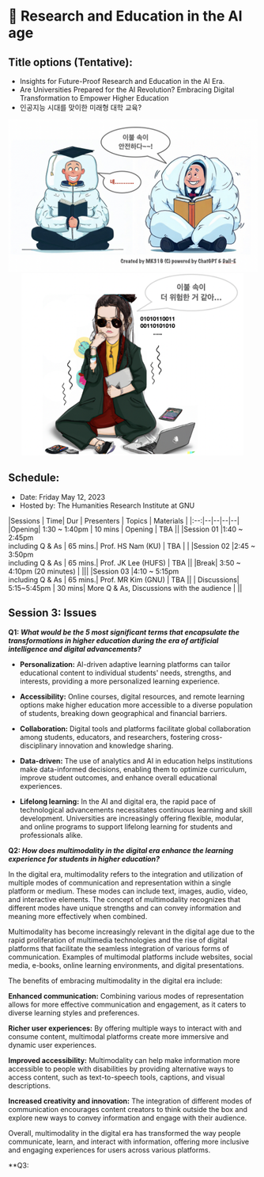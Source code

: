# 🌿 Research and Education in the AI age
## Title options (Tentative): 

+ Insights for Future-Proof Research and Education in the AI Era. 
+ Are Universities Prepared for the AI Revolution? Embracing Digital Transformation to Empower Higher Education
+ 인공지능 시대를 맞이한 미래형 대학 교육?  

<p align="center">
  <img src="safe.png" width="650" title="hover text">
  <img src="saferoutside.png" width="450" title="hover text">
</p>

## Schedule:
+ Date: Friday May 12, 2023
+ Hosted by: The Humanities Research Institute at GNU

|Sessions | Time| Dur | Presenters | Topics | Materials |
|:--:|--|--|--|--|
|Opening| 1:30 ~ 1:40pm | 10 mins | Opening | TBA ||
|Session 01 |1:40 ~ 2:45pm <br>including Q & As | 65 mins.| Prof. HS Nam (KU) | TBA | |
|Session 02 |2:45 ~ 3:50pm <br>including Q & As | 65 mins.| Prof. JK Lee (HUFS) | TBA ||
|Break| 3:50 ~ 4:10pm (20 minutes) | |||
|Session 03 |4:10 ~ 5:15pm <br>including Q & As | 65 mins.| Prof. MR Kim (GNU) | TBA ||
| Discussions| 5:15~5:45pm | 30 mins| More Q & As, Discussions with the audience | ||

## Session 3: Issues

**Q1: _What would be the 5 most significant terms that encapsulate the transformations in higher education during the era of artificial intelligence and digital advancements?_**


+ **Personalization:** AI-driven adaptive learning platforms can tailor educational content to individual students' needs, strengths, and interests, providing a more personalized learning experience.

+ **Accessibility:** Online courses, digital resources, and remote learning options make higher education more accessible to a diverse population of students, breaking down geographical and financial barriers.

+ **Collaboration:** Digital tools and platforms facilitate global collaboration among students, educators, and researchers, fostering cross-disciplinary innovation and knowledge sharing.

+ **Data-driven:** The use of analytics and AI in education helps institutions make data-informed decisions, enabling them to optimize curriculum, improve student outcomes, and enhance overall educational experiences.

+ **Lifelong learning:** In the AI and digital era, the rapid pace of technological advancements necessitates continuous learning and skill development. Universities are increasingly offering flexible, modular, and online programs to support lifelong learning for students and professionals alike.

**Q2: _How does multimodality in the digital era enhance the learning experience for students in higher education?_**

In the digital era, multimodality refers to the integration and utilization of multiple modes of communication and representation within a single platform or medium. These modes can include text, images, audio, video, and interactive elements. The concept of multimodality recognizes that different modes have unique strengths and can convey information and meaning more effectively when combined.

Multimodality has become increasingly relevant in the digital age due to the rapid proliferation of multimedia technologies and the rise of digital platforms that facilitate the seamless integration of various forms of communication. Examples of multimodal platforms include websites, social media, e-books, online learning environments, and digital presentations.

The benefits of embracing multimodality in the digital era include:

**Enhanced communication:** Combining various modes of representation allows for more effective communication and engagement, as it caters to diverse learning styles and preferences.

**Richer user experiences:** By offering multiple ways to interact with and consume content, multimodal platforms create more immersive and dynamic user experiences.

**Improved accessibility:** Multimodality can help make information more accessible to people with disabilities by providing alternative ways to access content, such as text-to-speech tools, captions, and visual descriptions.

**Increased creativity and innovation:** The integration of different modes of communication encourages content creators to think outside the box and explore new ways to convey information and engage with their audience.

Overall, multimodality in the digital era has transformed the way people communicate, learn, and interact with information, offering more inclusive and engaging experiences for users across various platforms.

**Q3: 

